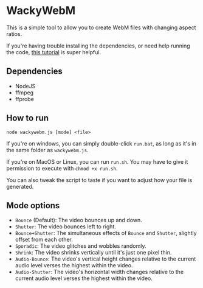 # WackyWebM

This is a simple tool to allow you to create WebM files with changing aspect ratios.

If you're having trouble installing the dependencies, or need help running the code, [this tutorial](https://www.youtube.com/watch?v=ZjGMjv1Gv94) is super helpful.

## Dependencies

- NodeJS
- ffmpeg
- ffprobe

## How to run

`node wackywebm.js [mode] <file>`

If you're on windows, you can simply double-click `run.bat`, as long as it's in the same folder as `wackywebm.js`.

If you're on MacOS or Linux, you can run `run.sh`. You may have to give it permission to execute with `chmod +x run.sh`.

You can also tweak the script to taste if you want to adjust how your file is generated.

## Mode options

- `Bounce` (Default): The video bounces up and down.
- `Shutter`: The video bounces left to right.
- `Bounce+Shutter`: The simultaneous effects of `Bounce` and `Shutter`, slightly offset from each other.
- `Sporadic`: The video glitches and wobbles randomly.
- `Shrink`: The video shrinks vertically until it's just one pixel thin.
- `Audio-Bounce`: The video's vertical height changes relative to the current audio level verses the highest within the video.
- `Audio-Shutter`: The video's horizontal width changes relative to the current audio level verses the highest within the video.
